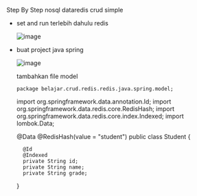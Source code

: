 Step By Step nosql dataredis crud simple

- set and run terlebih dahulu redis

  ![image](https://github.com/engkoskostaman97/Spring-Data-Redis-CRUD-Example/assets/110719940/3a6c338b-44ab-4e10-b78a-591923ac0694)


- buat project java spring

  ![image](https://github.com/engkoskostaman97/Spring-Data-Redis-CRUD-Example/assets/110719940/44ae89fe-a612-4373-b968-ee012334f6d3)

  tambahkan file model

      package belajar.crud.redis.redis.java.spring.model;
    
    import org.springframework.data.annotation.Id;
    import org.springframework.data.redis.core.RedisHash;
    import org.springframework.data.redis.core.index.Indexed;
    import lombok.Data;
    
    @Data
    @RedisHash(value = "student")
    public class Student {
    
        @Id
        @Indexed
        private String id;
        private String name;
        private String grade;
    }
  
